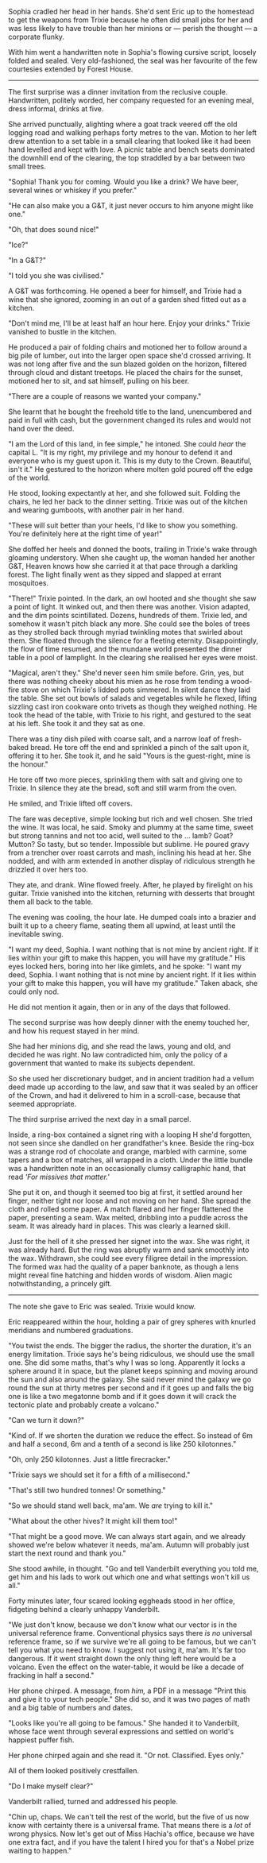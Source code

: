 Sophia cradled her head in her hands. She'd sent Eric up to the homestead to get the weapons from Trixie because he often did small jobs for her and was less likely to have trouble than her minions or &mdash; perish the thought &mdash; a corporate flunky.

With him went a handwritten note in Sophia's flowing cursive script, loosely folded and sealed. Very old-fashioned, the seal was her favourite of the few courtesies extended by Forest House.

---

The first surprise was a dinner invitation from the reclusive couple. Handwritten, politely worded, her company requested for an evening meal, dress informal, drinks at five.

She arrived punctually, alighting where a goat track veered off the old logging road and walking perhaps forty metres to the van. Motion to her left drew attention to a set table in a small clearing that looked like it had been hand levelled and kept with love. A picnic table and bench seats dominated the downhill end of the clearing, the top straddled by a bar between two small trees.

"Sophia! Thank you for coming. Would you like a drink? We have beer, several wines or whiskey if you prefer."

"He can also make you a G&T, it just never occurs to him anyone might like one."

"Oh, that does sound nice!"

"Ice?"

"In a G&T?"

"I told you she was civilised."

A G&T was forthcoming. He opened a beer for himself, and Trixie had a wine that she ignored, zooming in an out of a garden shed fitted out as a kitchen.

"Don't mind me, I'll be at least half an hour here. Enjoy your drinks." Trixie vanished to bustle in the kitchen.

He produced a pair of folding chairs and motioned her to follow around a big pile of lumber, out into the larger open space she'd crossed arriving. It was not long after five and the sun blazed golden on the horizon, filtered through cloud and distant treetops. He placed the chairs for the sunset, motioned her to sit, and sat himself, pulling on his beer.

"There are a couple of reasons we wanted your company."

She learnt that he bought the freehold title to the land, unencumbered and paid in full with cash, but the government changed its rules and would not hand over the deed.

"I am the Lord of this land, in fee simple," he intoned. She could _hear_ the capital L. "It is my right, my privilege and my honour to defend it and everyone who is my guest upon it. This is my duty to the Crown. Beautiful, isn't it." He gestured to the horizon where molten gold poured off the edge of the world.

He stood, looking expectantly at her, and she followed suit. Folding the chairs, he led her back to the dinner setting. Trixie was out of the kitchen and wearing gumboots, with another pair in her hand. 

"These will suit better than your heels, I'd like to show you something. You're definitely here at the right time of year!"

She doffed her heels and donned the boots, trailing in Trixie's wake through gloaming understory. When she caught up, the woman handed her another G&T, Heaven knows how she carried it at that pace through a darkling forest. The light finally went as they sipped and slapped at errant mosquitoes. 

"There!" Trixie pointed. In the dark, an owl hooted and she thought she saw a point of light. It winked out, and then there was another. Vision adapted, and the dim points scintillated. Dozens, hundreds of them. Trixie led, and somehow it wasn't pitch black any more. She could see the boles of trees as they strolled back through myriad twinkling motes that swirled about them. She floated through the silence for a fleeting eternity. Disappointingly, the flow of time resumed, and the mundane world presented the dinner table in a pool of lamplight. In the clearing she realised her eyes were moist.

"Magical, aren't they." She'd never seen him smile before. Grin, yes, but there was nothing cheeky about his mien as he rose from tending a wood-fire stove on which Trixie's lidded pots simmered. In silent dance they laid the table. She set out bowls of salads and vegetables while he flexed, lifting sizzling cast iron cookware onto trivets as though they weighed nothing. He took the head of the table, with Trixie to his right, and gestured to the seat at his left. She took it and they sat as one.

There was a tiny dish piled with coarse salt, and a narrow loaf of fresh-baked bread. He tore off the end and sprinkled a pinch of the salt upon it, offering it to her. She took it, and he said "Yours is the guest-right, mine is the honour." 

He tore off two more pieces, sprinkling them with salt and giving one to Trixie. In silence they ate the bread, soft and still warm from the oven.

He smiled, and Trixie lifted off covers.

The fare was deceptive, simple looking but rich and well chosen. She tried the wine. It was local, he said. Smoky and plummy at the same time, sweet but strong tannins and not too acid, well suited to the ... lamb? Goat? Mutton? So tasty, but so tender. Impossible but sublime. He poured gravy from a trencher over roast carrots and mash, inclining his head at her. She nodded, and with arm extended in another display of ridiculous strength he drizzled it over hers too.

They ate, and drank. Wine flowed freely. After, he played by firelight on his guitar. Trixie vanished into the kitchen, returning with desserts that brought them all back to the table.

The evening was cooling, the hour late. He dumped coals into a brazier and built it up to a cheery flame, seating them all upwind, at least until the inevitable swing.

"I want my deed, Sophia. I want nothing that is not mine by ancient right. If it lies within your gift to make this happen, you will have my gratitude."
His eyes locked hers, boring into her like gimlets, and he spoke: "I want my deed, Sophia. I want nothing that is not mine by ancient right. If it lies within your gift to make this happen, you will have my gratitude." Taken aback, she could only nod.

He did not mention it again, then or in any of the days that followed.

The second surprise was how deeply dinner with the enemy touched her, and how his request stayed in her mind.

She had her minions dig, and she read the laws, young and old, and decided he was right. No law contradicted him, only the policy of a government that wanted to make its subjects dependent.

So she used her discretionary budget, and in ancient tradition had a vellum deed made up according to the law, and saw that it was sealed by an officer of the Crown, and had it delivered to him in a scroll-case, because that seemed appropriate.

The third surprise arrived the next day in a small parcel. 

Inside, a ring-box contained a signet ring with a looping H she'd forgotten, not seen since she dandled on her grandfather's knee. Beside the ring-box was a strange rod of chocolate and orange, marbled with carmine, some tapers and a box of matches, all wrapped in a cloth. Under the little bundle was a handwritten note in an occasionally clumsy calligraphic hand, that read _'For missives that matter.'_

She put it on, and though it seemed too big at first, it settled around her finger, neither tight nor loose and not moving on her hand. She spread the cloth and rolled some paper. A match flared and her finger flattened the paper, presenting a seam. Wax melted, dribbling into a puddle across the seam. It was already hard in places. This was clearly a learned skill. 

Just for the hell of it she pressed her signet into the wax. She was right, it was already hard. But the ring was abruptly warm and sank smoothly into the wax. Withdrawn, she could see every filigree detail in the impression. The formed wax had the quality of a paper banknote, as though a lens might reveal fine hatching and hidden words of wisdom. Alien magic notwithstanding, a princely gift.

---

The note she gave to Eric was sealed. Trixie would know.

Eric reappeared within the hour, holding a pair of grey spheres with knurled meridians and numbered graduations.

"You twist the ends. The bigger the radius, the shorter the duration, it's an energy limitation. Trixie says he's being ridiculous, we should use the small one. She did some maths, that's why I was so long. Apparently it locks a sphere around it in space, but the planet keeps spinning and moving around the sun and also around the galaxy. She said never mind the galaxy we go round the sun at thirty metres per second and if it goes up and falls the big one is like a two megatonne bomb and if it goes down it will crack the tectonic plate and probably create a volcano."

"Can we turn it down?"

"Kind of. If we shorten the duration we reduce the effect. So instead of 6m and half a second, 6m and a tenth of a second is like 250 kilotonnes."

"Oh, only 250 kilotonnes. Just a little firecracker."

"Trixie says we should set it for a fifth of a millisecond."

"That's still two hundred tonnes! Or something."

"So we should stand well back, ma'am. We _are_ trying to kill it."

"What about the other hives? It might kill them too!"

"That might be a good move. We can always start again, and we already showed we're below whatever it needs, ma'am. Autumn will probably just start the next round and thank you."

She stood awhile, in thought. "Go and tell Vanderbilt everything you told me, get him and his lads to work out which one and what settings won't kill us all."

Forty minutes later, four scared looking eggheads stood in her office, fidgeting behind a clearly unhappy Vanderbilt. 

"We just don't know, because we don't know what our vector is in the universal reference frame. Conventional physics says there _is no_ universal reference frame, so if we survive we're all going to be famous, but we can't tell you what you need to know. I suggest not using it, ma'am. It's far too dangerous. If it went straight down the only thing left here would be a volcano. Even the effect on the water-table, it would be like a decade of fracking in half a second."

Her phone chirped. A message, from _him,_ a PDF in a message "Print this and give it to your tech people." She did so, and it was two pages of math and a big table of numbers and dates.

"Looks like you're all going to be famous." She handed it to Vanderbilt, whose face went through several expressions and settled on world's happiest puffer fish.

Her phone chirped again and she read it. "Or not. Classified. Eyes only."

All of them looked positively crestfallen.

"Do I make myself clear?"

Vanderbilt rallied, turned and addressed his people. 

"Chin up, chaps. We can't tell the rest of the world, but the five of us now know with certainty there is a universal frame. That means there is a _lot_ of wrong physics. Now let's get out of Miss Hachia's office, because we have one extra fact, and if you have the talent I hired you for that's a Nobel prize waiting to happen."
